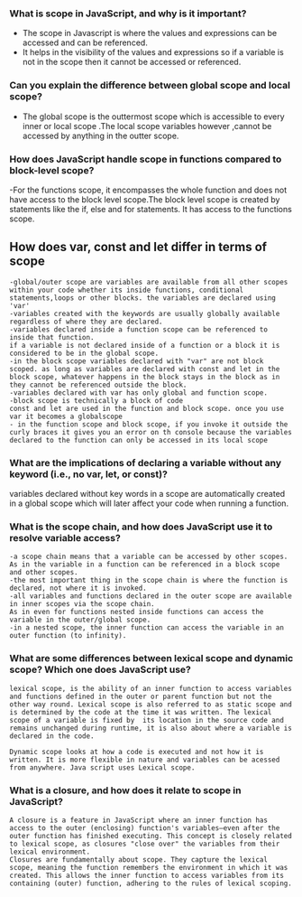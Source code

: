 ### What is scope in JavaScript, and why is it important?
 - The scope in Javascript is where the values and expressions can be accessed and can be referenced.
 - It helps in the visibility of the values and expressions so if a variable is not in the scope then it cannot be accessed or referenced.

 ### Can you explain the difference between global scope and local scope?
 - The global scope is the outtermost scope which is accessible to every inner or local scope .The local scope variables however ,cannot be accessed by anything in the outter scope.


 ### How does JavaScript handle scope in functions compared to block-level scope?
 -For the functions scope, it encompasses the whole function and does not have access to the block level scope.The block level scope is created by statements like the if, else and for statements. It has access to the functions scope.

 ## How does var, const and let differ in terms of scope
    -global/outer scope are variables are available from all other scopes within your code whether its inside functions, conditional statements,loops or other blocks. the variables are declared using 'var'
    -variables created with the keywords are usually globally available regardless of where they are declared.
    -variables declared inside a function scope can be referenced to inside that function.
    if a variable is not declared inside of a function or a block it is considered to be in the global scope.
    -in the block scope variables declared with "var" are not block scoped. as long as variables are declared with const and let in the block scope, whatever happens in the block stays in the block as in they cannot be referenced outside the block.
    -variables declared with var has only global and function scope.
    -block scope is technically a block of code
    const and let are used in the function and block scope. once you use var it becomes a globalscope
    - in the function scope and block scope, if you invoke it outside the curly braces it gives you an error on th console because the variables declared to the function can only be accessed in its local scope
 
 ### What are the implications of declaring a variable without any keyword (i.e., no var, let, or const)?
   variables declared without key words in a scope are automatically created in a global scope which will later affect your code when running a function.

### What is the scope chain, and how does JavaScript use it to resolve variable access?
    -a scope chain means that a variable can be accessed by other scopes. As in the variable in a function can be referenced in a block scope and other scopes.
    -the most important thing in the scope chain is where the function is declared, not where it is invoked.
    -all variables and functions declared in the outer scope are available in inner scopes via the scope chain.
    As in even for functions nested inside functions can access the variable in the outer/global scope.
    -in a nested scope, the inner function can access the variable in an outer function (to infinity).

### What are some differences between lexical scope and dynamic scope? Which one does JavaScript use?
    lexical scope, is the ability of an inner function to access variables and functions defined in the outer or parent function but not the other way round. Lexical scope is also referred to as static scope and is determined by the code at the time it was written. The lexical scope of a variable is fixed by  its location in the source code and remains unchanged during runtime, it is also about where a variable is declared in the code.

    Dynamic scope looks at how a code is executed and not how it is written. It is more flexible in nature and variables can be acessed from anywhere. Java script uses Lexical scope.

### What is a closure, and how does it relate to scope in JavaScript?
    A closure is a feature in JavaScript where an inner function has access to the outer (enclosing) function's variables—even after the outer function has finished executing. This concept is closely related to lexical scope, as closures "close over" the variables from their lexical environment.
    Closures are fundamentally about scope. They capture the lexical scope, meaning the function remembers the environment in which it was created. This allows the inner function to access variables from its containing (outer) function, adhering to the rules of lexical scoping.